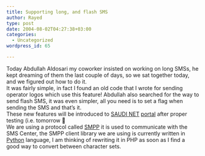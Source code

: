 ```yaml
---
title: Supporting long, and flash SMS
author: Rayed
type: post
date: 2004-08-02T04:27:38+03:00
categories:
  - Uncategorized
wordpress_id: 65

---
```

<div style="clear:both;"></div>
<p>Today Abdullah Aldosari my coworker insisted on working on long SMSs, he kept dreaming of them the last couple of days, so we sat together today, and we figured out how to do it.<br />It was fairly simple, in fact I found an old code that I wrote for sending operator logos which use this feature! Abdullah also searched for the way to send flash SMS, it was even simpler, all you need is to set a flag when sending the SMS and that&#8217;s it.<br />These new features will be introduced to <a href="http://www.saudi.net.sa/">SAUDI NET</a> <a href="http://my.saudi.net.sa/">portal</a> after proper testing (i.e. tomorrow 🙂<br />We are using a protocol called <a href="http://www.smsforum.net/">SMPP</a> it is used to communicate with the SMS Center, the SMPP client library we are using is currently written in <a href="http://www.python.org/">Python</a> language, I am thinking of rewriting it in PHP  as soon as I find a good way to convert between character sets.</p>
<div style="clear:both; padding-bottom: 0.25em;"></div>
